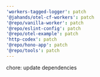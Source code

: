 ```yaml
---
'workers-tagged-logger': patch
'@jahands/otel-cf-workers': patch
'@repo/vanilla-worker': patch
'@repo/eslint-config': patch
'@repo/otel-example': patch
'http-codex': patch
'@repo/hono-app': patch
'@repo/tools': patch
---
```


chore: update dependencies
